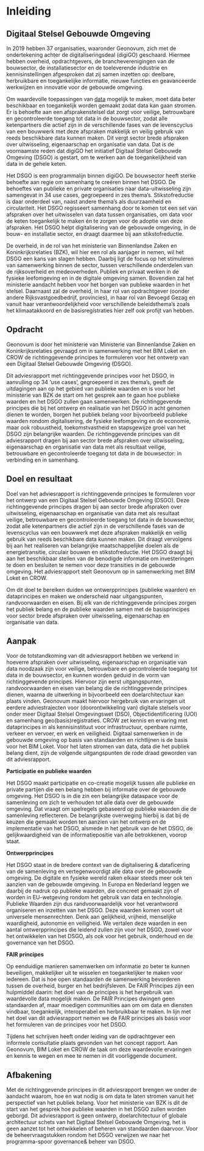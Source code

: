 Inleiding
=========

Digitaal Stelsel Gebouwde Omgeving
----------------------------------

In 2019 hebben 37 organisaties, waaronder Geonovum, zich met de ondertekening
achter de digitaliseringsdeal (digiGO) geschaard. Hiermee hebben overheid,
opdrachtgevers, de brancheverenigingen van de bouwsector, de installatiesector
en de toeleverende industrie en kennisinstellingen afgesproken dat zij samen
inzetten op: deelbare, herbruikbare en toegankelijke informatie, nieuwe functies
en geavanceerde werkwijzen en innovatie voor de gebouwde omgeving.

Om waardevolle toepassingen van [data](#data-datasets-en-metadata) mogelijk te maken, moet data beter
beschikbaar en toegankelijk worden gemaakt zodat data kan gaan stromen. Er is behoefte aan een
afsprakenstelsel dat zorgt voor veilige, betrouwbare en gecontroleerde toegang
tot data in de bouwsector, zodat alle ketenpartners die actief zijn in de
verschillende fases van de levenscyclus van een bouwwerk met deze afspraken
makkelijk en veilig gebruik van reeds beschikbare data kunnen maken. Dit vergt
sector brede afspraken over uitwisseling, eigenaarschap en organisatie van data.
Dat is de voornaamste reden dat digiGO het initiatief Digitaal Stelsel Gebouwde Omgeving
(DSGO) is gestart, om te werken aan de toegankelijkheid van data in de gehele
keten.

Het DSGO is een programmalijn binnen digiGO. De bouwsector heeft sterke behoefte aan
regie om samenhang te creëren binnen het DSGO. De behoeftes van publieke en
private organisaties naar data-uitwisseling zijn samengevat in 34 use cases,
gegroepeerd in zes thema’s. Stikstofreductie is daar onderdeel van, naast andere
thema’s als duurzaamheid en circulariteit. Het DSGO regisseert samenhang door te
komen tot een set van afspraken over het uitwisselen van data tussen
organisaties, om data voor de keten toegankelijk te maken én te zorgen voor de
adoptie van deze afspraken. Het DSGO helpt digitalisering van de gebouwde omgeving, in de bouw- en
installatie sector, en draagt daarmee bij aan stikstofreductie.

De overheid, in de rol van het ministerie van Binnenlandse Zaken en
Koninkrijksrelaties (BZK), wil hier een rol als aanjager in nemen, wil het DSGO
een kans van slagen hebben. Daarbij ligt de focus op het stimuleren van
samenwerking binnen de sector, tussen verschillende onderdelen van de
rijksoverheid en medeoverheden. Publiek en privaat werken in de fysieke leefomgeving en in de digitale omgeving samen. Bovendien zal het ministerie aandacht hebben
voor het borgen van publieke waarden in het stelsel. Daarnaast zal de overheid,
in haar rol van opdrachtgever (oonder andere Rijksvastgoedbedrijf, provincies), in haar
rol van Bevoegd Gezag en vanuit haar verantwoordelijkheid voor verschillende
beleidsthema’s zoals het klimaatakkoord en de basisregistraties hier zelf ook
profijt van hebben.

Opdracht
-----------------

Geonovum is door het ministerie van Ministerie van Binnenlandse Zaken en Koninkrijksrelaties gevraagd om in samenwerking met het BIM Loket en CROW de richtinggevende principes te formuleren voor het ontwerp van een Digitaal Stelsel Gebouwde Omgeving (DSGO). 

Dit adviesrapport met richtinggevende principes voor het DSGO, in aanvulling op 34 ‘use cases’, gegroepeerd in zes thema’s, geeft de uitdagingen aan op het gebied van publieke waarden en is voor het ministerie van BZK de start om het gesprek aan te gaan hoe publieke waarden en het DSGO zullen gaan samenwerken. De richtinggevende principes die bij het ontwerp en realisatie van het DSGO in acht genomen dienen te worden, borgen het publiek belang voor bijvoorbeeld publieke waarden rondom digitalisering, de fysieke leefomgeving en de economie, maar ook robuustheid, toekomstvastheid en stapsgewijze groei van het DSGO zijn belangrijke waarden. De richtinggevende principes van dit adviesrapport dragen bij aan sector brede afspraken over uitwisseling, eigenaarschap en organisatie van data met als resultaat veilige, betrouwbare en gecontroleerde toegang tot data in de bouwsector: in verbinding en in samenhang.

Doel en resultaat
-----------------

Doel van het adviesrapport is richtinggevende principes te formuleren voor het
ontwerp van een Digitaal Stelsel Gebouwde Omgeving (DSGO). Deze richtinggevende
principes dragen bij aan sector brede afspraken over uitwisseling, eigenaarschap
en organisatie van data met als resultaat veilige, betrouwbare en gecontroleerde
toegang tot data in de bouwsector, zodat alle ketenpartners die actief zijn in
de verschillende fases van de levenscyclus van een bouwwerk met deze afspraken
makkelijk en veilig gebruik van reeds beschikbare data kunnen maken. Dit draagt vervolgens bij aan het realiseren van belangrijke maatschappelijke doelen als de energietransitie, circulair bouwen en stikstofreductie. Het DSGO draagt bij aan het beschikbaar stellen van de benodigde informatie om investeringen te doen en besluiten te nemen voor deze transities in de gebouwde omgeving. Het
adviesrapport stelt Geonovum op in samenwerking met BIM Loket en CROW.

Om dit doel te bereiken duiden we ontwerpprincipes (publieke waarden) en dataprincipes en maken we onderscheid naar
uitgangspunten, randvoorwaarden en eisen. Bij elk van de richtinggevende
principes zorgen het publiek belang en de publieke waarden samen met de basisprincipes
voor sector brede afspraken over uitwisseling, eigenaarschap en organisatie van
data.

Aanpak
------

Voor de totstandkoming van dit adviesrapport hebben we verkend in hoeverre afspraken over uitwisseling, eigenaarschap en organisatie van data noodzaak zijn voor veilige, betrouwbare en gecontroleerde toegang tot data in de bouwsector, en kunnen worden geduid in de vorm van richtinggevende principes. Hiervoor zijn eerst uitgangspunten, randvoorwaarden en eisen van belang die de richtinggevende principes dienen, waarna de uitwerking in bijvoorbeeld een doelarchitectuur kan plaats vinden. 
Geonovum maakt hiervoor hergebruik van ervaringen uit eerdere adviestrajecten voor (doorontwikkeling van) digitale stelsels voor onder meer  Digitaal Stelsel Omgevingswet (DSO), Objectidentificering (UOI) en samenhang geo(basis)registraties. CROW zet kennis en ervaring met dataprincipes in als kennisinstituut voor infrastructuur, openbare ruimte, verkeer en vervoer, en werk en veiligheid. Digitaal samenwerken in de gebouwde omgeving op basis van standaarden en richtlijnen is de basis voor het BIM Loket. 
Voor het laten stromen van data, data die het publiek belang dient, zijn de volgende uitgangspunten de rode draad geworden van dit adviesrapport.

**Participatie en publieke waarden**

Het DSGO maakt participatie en co-creatie mogelijk tussen alle publieke en
private partijen die een belang hebben bij informatie over de gebouwde omgeving.
Het DSGO is in die zin een belangrijke dataspace voor de samenleving om zich te
verhouden tot alle data over de gebouwde omgeving. Dat vraagt om spelregels
gebaseerd op publieke waarden die de samenleving reflecteren. De belangrijkste
overweging hierbij is dat bij de keuzen die gemaakt worden ten aanzien van het
ontwerp en de implementatie van het DSGO, alsmede in het gebruik van de het
DSGO, de gelijkwaardigheid van de informatiepositie van alle betrokkenen, voorop
staat.

**Ontwerpprincipes**

Het DSGO staat in de bredere context van de digitalisering & dataficering van de
samenleving en vertegenwoordigt alle data over de gebouwde omgeving. De digitale
en fysieke wereld raken elkaar steeds meer ook ten aanzien van de gebouwde
omgeving. In Europa en Nederland leggen we daarbij de nadruk op publieke
waarden, die concreet gemaakt zijn of worden in EU-wetgeving rondom het gebruik
van data en technologie. Publieke Waarden zijn dus randvoorwaardelijk voor het
verantwoord organiseren en inzetten van het DSGO. Deze waarden komen voort uit
universele mensenrechten. Denk aan gelijkheid, vrijheid, menselijke waardigheid,
autonomie en veiligheid. We vertalen deze waarden in een aantal ontwerpprincipes
die leidend zullen zijn voor het DSGO, zowel voor het ontwikkelen van het DSGO,
als ook voor het gebruik, onderhoud en de governance van het DSGO.


**FAIR principes**

Op eenduidige manieren samenwerken om informatie zo beter te kunnen beveiligen,
makkelijker uit te wisselen en toegankelijker te maken voor iedereen. Dat is hoe
open standaarden de samenwerking bevorderen tussen de overheid, burger en het
bedrijfsleven. De FAIR Principes zijn een hulpmiddel daarin: het doel van de
principes is het hergebruik van waardevolle data mogelijk maken. De FAIR
Principes dwingen geen standaarden af, maar moedigen communities aan om om data
en diensten vindbaar, toegankelijk, interoperabel en herbruikbaar te maken. In
lijn met het doel van dit adviesrapport nemen we de FAIR principes als basis
voor het formuleren van de principes voor het DSGO.

Tijdens het schrijven heeft onder leiding van de opdrachtgever een informele consultatie plaats gevonden van het concept rapport. Aan Geonovum, BIM Loket en CROW de taak om deze waardevolle ervaringen en kennis te wegen en mee te nemen in dit voorliggende document. 


Afbakening
----------

Met de richtinggevende principes in dit adviesrapport brengen we onder de aandacht waarom, hoe en wat nodig is om data te laten stromen vanuit het perspectief van het publiek belang. Voor het ministerie van BZK is dit de start van het gesprek hoe publieke waarden in het DSGO zullen worden geborgd. Dit adviesrapport is geen ontwerp, doelarchitectuur of globale architectuur schets van het Digitaal Stelsel Gebouwde Omgeving, het is geen aanzet tot het ontwikkelen of beheren van standaarden daarvoor. Voor de beheervraagstukken rondom het DSGO verwijzen we naar het programma-spoor governance& beheer van DSGO. 
